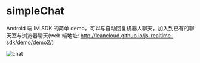 # simpleChat
Android 端 IM SDK 的简单 demo，可以与自动回复机器人聊天，加入到已有的聊天室与浏览器聊天(web 端地址: http://leancloud.github.io/js-realtime-sdk/demo/demo2/)

![chat](https://cloud.githubusercontent.com/assets/5022872/7634220/fed7844c-fa8b-11e4-9c6e-3b1e0016e478.png)
